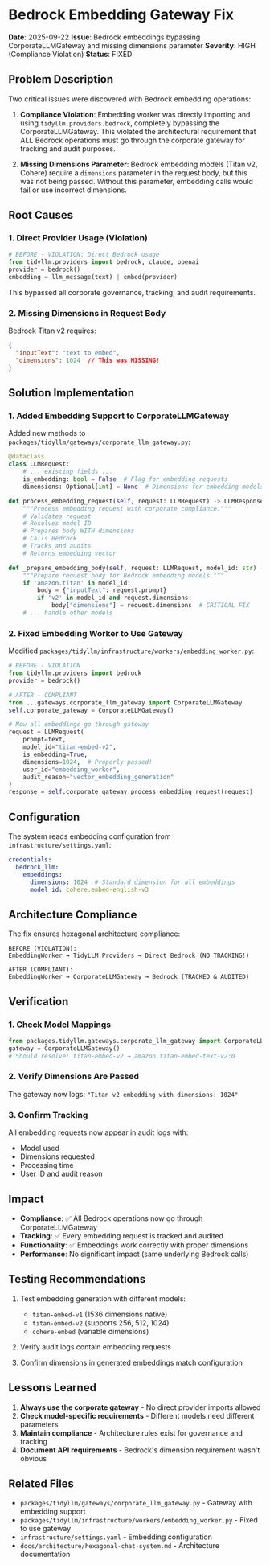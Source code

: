 # Bedrock Embedding Gateway Fix

**Date**: 2025-09-22
**Issue**: Bedrock embeddings bypassing CorporateLLMGateway and missing dimensions parameter
**Severity**: HIGH (Compliance Violation)
**Status**: FIXED

## Problem Description

Two critical issues were discovered with Bedrock embedding operations:

1. **Compliance Violation**: Embedding worker was directly importing and using `tidyllm.providers.bedrock`, completely bypassing the CorporateLLMGateway. This violated the architectural requirement that ALL Bedrock operations must go through the corporate gateway for tracking and audit purposes.

2. **Missing Dimensions Parameter**: Bedrock embedding models (Titan v2, Cohere) require a `dimensions` parameter in the request body, but this was not being passed. Without this parameter, embedding calls would fail or use incorrect dimensions.

## Root Causes

### 1. Direct Provider Usage (Violation)
```python
# BEFORE - VIOLATION: Direct Bedrock usage
from tidyllm.providers import bedrock, claude, openai
provider = bedrock()
embedding = llm_message(text) | embed(provider)
```

This bypassed all corporate governance, tracking, and audit requirements.

### 2. Missing Dimensions in Request Body
Bedrock Titan v2 requires:
```json
{
  "inputText": "text to embed",
  "dimensions": 1024  // This was MISSING!
}
```

## Solution Implementation

### 1. Added Embedding Support to CorporateLLMGateway

Added new methods to `packages/tidyllm/gateways/corporate_llm_gateway.py`:

```python
@dataclass
class LLMRequest:
    # ... existing fields ...
    is_embedding: bool = False  # Flag for embedding requests
    dimensions: Optional[int] = None  # Dimensions for embedding models

def process_embedding_request(self, request: LLMRequest) -> LLMResponse:
    """Process embedding request with corporate compliance."""
    # Validates request
    # Resolves model ID
    # Prepares body WITH dimensions
    # Calls Bedrock
    # Tracks and audits
    # Returns embedding vector

def _prepare_embedding_body(self, request: LLMRequest, model_id: str) -> Dict:
    """Prepare request body for Bedrock embedding models."""
    if 'amazon.titan' in model_id:
        body = {"inputText": request.prompt}
        if 'v2' in model_id and request.dimensions:
            body["dimensions"] = request.dimensions  # CRITICAL FIX
    # ... handle other models
```

### 2. Fixed Embedding Worker to Use Gateway

Modified `packages/tidyllm/infrastructure/workers/embedding_worker.py`:

```python
# BEFORE - VIOLATION
from tidyllm.providers import bedrock
provider = bedrock()

# AFTER - COMPLIANT
from ...gateways.corporate_llm_gateway import CorporateLLMGateway
self.corporate_gateway = CorporateLLMGateway()

# Now all embeddings go through gateway
request = LLMRequest(
    prompt=text,
    model_id="titan-embed-v2",
    is_embedding=True,
    dimensions=1024,  # Properly passed!
    user_id="embedding_worker",
    audit_reason="vector_embedding_generation"
)
response = self.corporate_gateway.process_embedding_request(request)
```

## Configuration

The system reads embedding configuration from `infrastructure/settings.yaml`:

```yaml
credentials:
  bedrock_llm:
    embeddings:
      dimensions: 1024  # Standard dimension for all embeddings
      model_id: cohere.embed-english-v3
```

## Architecture Compliance

The fix ensures hexagonal architecture compliance:

```
BEFORE (VIOLATION):
EmbeddingWorker → TidyLLM Providers → Direct Bedrock (NO TRACKING!)

AFTER (COMPLIANT):
EmbeddingWorker → CorporateLLMGateway → Bedrock (TRACKED & AUDITED)
```

## Verification

### 1. Check Model Mappings
```python
from packages.tidyllm.gateways.corporate_llm_gateway import CorporateLLMGateway
gateway = CorporateLLMGateway()
# Should resolve: titan-embed-v2 → amazon.titan-embed-text-v2:0
```

### 2. Verify Dimensions Are Passed
The gateway now logs: `"Titan v2 embedding with dimensions: 1024"`

### 3. Confirm Tracking
All embedding requests now appear in audit logs with:
- Model used
- Dimensions requested
- Processing time
- User ID and audit reason

## Impact

- **Compliance**: ✅ All Bedrock operations now go through CorporateLLMGateway
- **Tracking**: ✅ Every embedding request is tracked and audited
- **Functionality**: ✅ Embeddings work correctly with proper dimensions
- **Performance**: No significant impact (same underlying Bedrock calls)

## Testing Recommendations

1. Test embedding generation with different models:
   - `titan-embed-v1` (1536 dimensions native)
   - `titan-embed-v2` (supports 256, 512, 1024)
   - `cohere-embed` (variable dimensions)

2. Verify audit logs contain embedding requests

3. Confirm dimensions in generated embeddings match configuration

## Lessons Learned

1. **Always use the corporate gateway** - No direct provider imports allowed
2. **Check model-specific requirements** - Different models need different parameters
3. **Maintain compliance** - Architecture rules exist for governance and tracking
4. **Document API requirements** - Bedrock's dimension requirement wasn't obvious

## Related Files

- `packages/tidyllm/gateways/corporate_llm_gateway.py` - Gateway with embedding support
- `packages/tidyllm/infrastructure/workers/embedding_worker.py` - Fixed to use gateway
- `infrastructure/settings.yaml` - Embedding configuration
- `docs/architecture/hexagonal-chat-system.md` - Architecture documentation